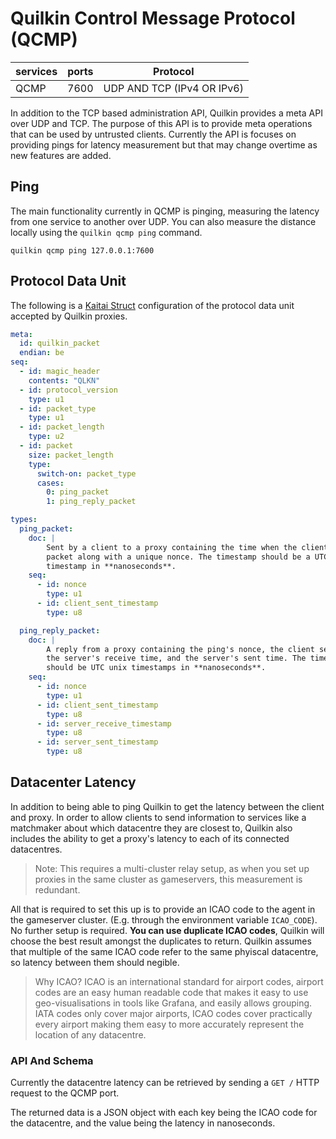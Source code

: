 # Quilkin Control Message Protocol (QCMP)

| services | ports | Protocol |
|----------|-------|-----------|
| QCMP | 7600 | UDP AND TCP (IPv4 OR IPv6) |

In addition to the TCP based administration API, Quilkin provides a meta API
over UDP and TCP. The purpose of this API is to provide meta operations that can
be used by untrusted clients. Currently the API is focuses on providing pings
for latency measurement but that may change overtime as new features are added.

## Ping
The main functionality currently in QCMP is pinging, measuring the latency from
one service to another over UDP. You can also measure the distance locally using
the `quilkin qcmp ping` command.

```
quilkin qcmp ping 127.0.0.1:7600
```

## Protocol Data Unit
The following is a [Kaitai Struct](https://kaitai.io/) configuration of the protocol data unit
accepted by Quilkin proxies.

```yaml
meta:
  id: quilkin_packet
  endian: be
seq:
  - id: magic_header
    contents: "QLKN"
  - id: protocol_version
    type: u1
  - id: packet_type
    type: u1
  - id: packet_length
    type: u2
  - id: packet
    size: packet_length
    type:
      switch-on: packet_type
      cases:
        0: ping_packet
        1: ping_reply_packet

types:
  ping_packet:
    doc: |
        Sent by a client to a proxy containing the time when the client sent the
        packet along with a unique nonce. The timestamp should be a UTC unix
        timestamp in **nanoseconds**.
    seq:
      - id: nonce
        type: u1
      - id: client_sent_timestamp
        type: u8

  ping_reply_packet:
    doc: |
        A reply from a proxy containing the ping's nonce, the client sent time,
        the server's receive time, and the server's sent time. The timestamps
        should be UTC unix timestamps in **nanoseconds**.
    seq:
      - id: nonce
        type: u1
      - id: client_sent_timestamp
        type: u8
      - id: server_receive_timestamp
        type: u8
      - id: server_sent_timestamp
        type: u8
```

## Datacenter Latency

In addition to being able to ping Quilkin to get the latency between the client
and proxy. In order to allow clients to send information to services like a
matchmaker about which datacentre they are closest to, Quilkin also includes
the ability to get a proxy's latency to each of its connected datacentres.

> Note: This requires a multi-cluster relay setup, as when you set up proxies
  in the same cluster as gameservers, this measurement is redundant.

All that is required to set this up is to provide an ICAO code to the agent in
the gameserver cluster. (E.g. through the environment variable `ICAO_CODE`).
No further setup is required. **You can use duplicate ICAO codes**, Quilkin will
choose the best result amongst the duplicates to return. Quilkin assumes that
multiple of the same ICAO code refer to the same phyiscal datacentre, so latency
between them should negible.

> Why ICAO? ICAO is an international standard for airport codes, airport codes
  are an easy human readable code that makes it easy to use geo-visualisations
  in tools like Grafana, and easily allows grouping. IATA codes only cover
  major airports, ICAO codes cover practically every airport making them easy to
  more accurately represent the location of any datacentre.


### API And Schema

Currently the datacentre latency can be retrieved by sending a `GET /` HTTP
request to the QCMP port.

The returned data is a JSON object with each key being the ICAO code for the
datacentre, and the value being the latency in nanoseconds.
